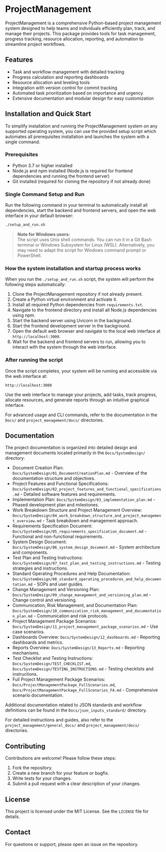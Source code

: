 # ProjectManagement

ProjectManagement is a comprehensive Python-based project management system designed to help teams and individuals efficiently plan, track, and manage their projects. This package provides tools for task management, progress tracking, resource allocation, reporting, and automation to streamline project workflows.

## Features

- Task and workflow management with detailed tracking
- Progress calculation and reporting dashboards
- Resource allocation and leveling tools
- Integration with version control for commit tracking
- Automated task prioritization based on importance and urgency
- Extensive documentation and modular design for easy customization

## Installation and Quick Start

To simplify installation and running the ProjectManagement system on any supported operating system, you can use the provided setup script which automates all prerequisites installation and launches the system with a single command.

### Prerequisites

- Python 3.7 or higher installed
- Node.js and npm installed (Node.js is required for frontend dependencies and running the frontend server)
- Git installed (required for cloning the repository if not already done)

### Single Command Setup and Run

Run the following command in your terminal to automatically install all dependencies, start the backend and frontend servers, and open the web interface in your default browser:

```bash
./setup_and_run.sh
```

> **Note for Windows users:**  
> The script uses Unix shell commands. You can run it in a Git Bash terminal or Windows Subsystem for Linux (WSL). Alternatively, you may need to adapt the script for Windows command prompt or PowerShell.

### How the system installation and startup process works

When you run the `./setup_and_run.sh` script, the system will perform the following steps automatically:

1. Clone the ProjectManagement repository if not already present.
2. Create a Python virtual environment and activate it.
3. Install all required Python dependencies from `requirements.txt`.
4. Navigate to the frontend directory and install all Node.js dependencies using npm.
5. Start the backend server using Uvicorn in the background.
6. Start the frontend development server in the background.
7. Open the default web browser and navigate to the local web interface at `http://localhost:3000`.
8. Wait for the backend and frontend servers to run, allowing you to interact with the system through the web interface.

### After running the script

Once the script completes, your system will be running and accessible via the web interface at:

```
http://localhost:3000
```

Use the web interface to manage your projects, add tasks, track progress, allocate resources, and generate reports through an intuitive graphical interface.

For advanced usage and CLI commands, refer to the documentation in the `Docs/` and `project_management/docs/` directories.

## Documentation

The project documentation is organized into detailed design and management documents located primarily in the `Docs/SystemDesign/` directory:

- Document Creation Plan: `Docs/SystemDesign/01_DocumentCreationPlan.md` - Overview of the documentation structure and objectives.
- Project Features and Functional Specifications: `Docs/SystemDesign/02_project_features_and_functional_specifications.md` - Detailed software features and requirements.
- Implementation Plan: `Docs/SystemDesign/03_implementation_plan.md` - Phased development plan and milestones.
- Work Breakdown Structure and Project Management Overview: `Docs/SystemDesign/04_work_breakdown_structure_and_project_management_overview.md` - Task breakdown and management approach.
- Requirements Specification Document: `Docs/SystemDesign/05_requirements_specification_document.md` - Functional and non-functional requirements.
- System Design Document: `Docs/SystemDesign/06_system_design_document.md` - System architecture and components.
- Test Plan and Testing Instructions: `Docs/SystemDesign/07_test_plan_and_testing_instructions.md` - Testing strategies and instructions.
- Standard Operating Procedures and Help Documentation: `Docs/SystemDesign/08_standard_operating_procedures_and_help_documentation.md` - SOPs and user guides.
- Change Management and Versioning Plan: `Docs/SystemDesign/09_change_management_and_versioning_plan.md` - Change control and versioning.
- Communication, Risk Management, and Documentation Plan: `Docs/SystemDesign/10_communication_risk_management_and_documentation_plan.md` - Communication and risk protocols.
- Project Management Package Scenarios: `Docs/SystemDesign/11_project_management_package_scenarios.md` - Use case scenarios.
- Dashboards Overview: `Docs/SystemDesign/12_dashboards.md` - Reporting dashboards and metrics.
- Reports Overview: `Docs/SystemDesign/13_Reports.md` - Reporting mechanisms.
- Test Checklist and Testing Instructions: `Docs/SystemDesign/TEST_CHECKLIST.md`, `Docs/SystemDesign/TESTING_INSTRUCTIONS.md` - Testing checklists and instructions.
- Full Project Management Package Scenarios: `Docs/ProjectManagementPackage_FullScenarios.md`, `Docs/ProjectManagementPackage_FullScenarios_FA.md` - Comprehensive scenario documentation.

Additional documentation related to JSON standards and workflow definitions can be found in the `Docs/json_inputs_standard/` directory.

For detailed instructions and guides, also refer to the `project_management/general_docs/` and `project_management/docs/` directories.

## Contributing

Contributions are welcome! Please follow these steps:

1. Fork the repository.
2. Create a new branch for your feature or bugfix.
3. Write tests for your changes.
4. Submit a pull request with a clear description of your changes.

## License

This project is licensed under the MIT License. See the `LICENSE` file for details.

## Contact

For questions or support, please open an issue on the repository.
